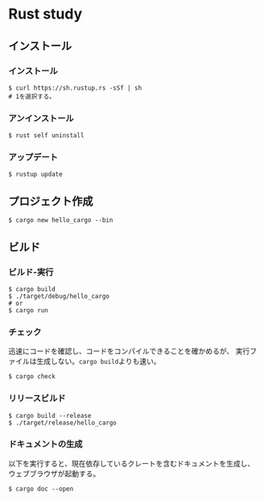 # Rust study

## インストール
### インストール
```
$ curl https://sh.rustup.rs -sSf | sh
# 1を選択する。
```

### アンインストール
```
$ rust self uninstall
```

### アップデート
```
$ rustup update
```


## プロジェクト作成
```
$ cargo new hello_cargo --bin
```


## ビルド

### ビルド-実行
```
$ cargo build
$ ./target/debug/hello_cargo
# or
$ cargo run
```

### チェック
迅速にコードを確認し、コードをコンパイルできることを確かめるが、
実行ファイルは生成しない。`cargo build`よりも速い。
```
$ cargo check
```

### リリースビルド
```
$ cargo build --release
$ ./target/release/hello_cargo
```

### ドキュメントの生成
以下を実行すると、現在依存しているクレートを含むドキュメントを生成し、
ウェブブラウザが起動する。
```
$ cargo doc --open 
```

